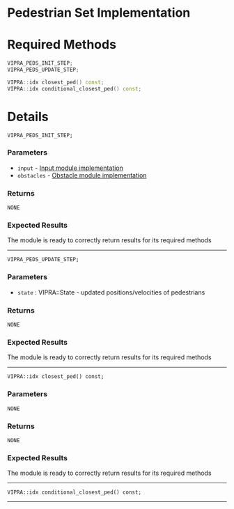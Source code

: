 
# Pedestrian Set Implementation

# Required Methods

```C++
VIPRA_PEDS_INIT_STEP;
VIPRA_PEDS_UPDATE_STEP;

VIPRA::idx closest_ped() const;
VIPRA::idx conditional_closest_ped() const;
```

# Details

```
VIPRA_PEDS_INIT_STEP;
```

### Parameters

- `input` - [Input module implementation](../modules/input.md)
- `obstacles` - [Obstacle module implementation](../modules/obstacles.md)

### Returns

`NONE`

### Expected Results

The module is ready to correctly return results for its required methods

---

```
VIPRA_PEDS_UPDATE_STEP;
```

### Parameters

- `state` : VIPRA::State - updated positions/velocities of pedestrians

### Returns

`NONE`

### Expected Results

The module is ready to correctly return results for its required methods

---

```
VIPRA::idx closest_ped() const;
```

### Parameters

`NONE`

### Returns

`NONE`

### Expected Results

The module is ready to correctly return results for its required methods

---

```
VIPRA::idx conditional_closest_ped() const;
```

---

